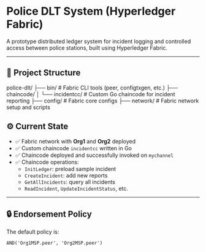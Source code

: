 # Police DLT System (Hyperledger Fabric)

A prototype distributed ledger system for incident logging and controlled access between police stations, built using Hyperledger Fabric.

---

## 📁 Project Structure

police-dlt/
├── bin/ # Fabric CLI tools (peer, configtxgen, etc.)
├── chaincode/
│ └── incidentcc/ # Custom Go chaincode for incident reporting
├── config/ # Fabric core configs
├── network/ # Fabric network setup and scripts

## ⚙️ Current State

- ✅ Fabric network with **Org1** and **Org2** deployed
- ✅ Custom chaincode `incidentcc` written in Go
- ✅ Chaincode deployed and successfully invoked on `mychannel`
- ✅ Chaincode operations:
  - `InitLedger`: preload sample incident
  - `CreateIncident`: add new reports
  - `GetAllIncidents`: query all incidents
  - `ReadIncident`, `UpdateIncidentStatus`, etc.

---

## 🔒 Endorsement Policy

The default policy is:

```text
AND('Org1MSP.peer', 'Org2MSP.peer')
